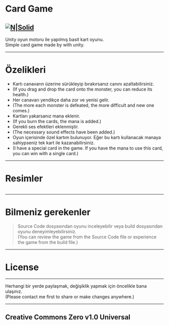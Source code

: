 <h1 class="code-line" data-line-start=0 data-line-end=1 ><a id="Card_Game_0"></a>Card Game</h1>
<h2 class="code-line" data-line-start=2 data-line-end=4 ><a id="NSolidhttpsplaylhgoogleusercontentcom4ChxU_bzuJe8ix7IC7fYOq5xH3rtDjDMFogy4NsF6l8jNH9Q_G7zQUWoZtWvkliyww2247h1264rwhttpwwwartistscompanydigital_2"></a><a href="http://www.artistscompany.tech"><img src="https://raw.githubusercontent.com/creosB/presentation/main/background.png" alt="N|Solid"></a></h2>
<p class="has-line-data" data-line-start="4" data-line-end="6">Unity oyun motoru ile yapılmış basit kart oyunu.<br>
Simple card game made by with unity.</p>
<hr>
<h1 class="code-line" data-line-start=7 data-line-end=8 ><a id="zelikleri_7"></a>Özelikleri</h1>
<ul>
<li class="has-line-data" data-line-start="9" data-line-end="10">Kartı canavarın üzerine sürükleyip bırakırsanız canını azaltabilirsiniz.</li>
<li class="has-line-data" data-line-start="10" data-line-end="11">(If you drag and drop the card onto the monster, you can reduce its health.)</li>
<li class="has-line-data" data-line-start="11" data-line-end="12">Her canavarı yendikçe daha zor ve yenisi gelir.</li>
<li class="has-line-data" data-line-start="12" data-line-end="13">(The more each monster is defeated, the more difficult and new one comes.)</li>
<li class="has-line-data" data-line-start="13" data-line-end="14">Kartları yakarsanız mana eklenir.</li>
<li class="has-line-data" data-line-start="14" data-line-end="15">(If you burn the cards, the mana is added.)</li>
<li class="has-line-data" data-line-start="15" data-line-end="16">Gerekli ses efektleri eklenmiştir.</li>
<li class="has-line-data" data-line-start="16" data-line-end="17">(The necessary sound effects have been added.)</li>
<li class="has-line-data" data-line-start="17" data-line-end="18">Oyun içerisinde özel kartım bulunuyor. Eğer bu kartı kullanacak manaya sahiypseniz tek kart ile kazanabilirsiniz.</li>
<li class="has-line-data" data-line-start="18" data-line-end="19">(I have a special card in the game. If you have the mana to use this card, you can win with a single card.)</li>
</ul>
<hr>
<h1 class="code-line" data-line-start=20 data-line-end=21 ><a id="Resimler_20"></a>Resimler</h1>
<p class="has-line-data" data-line-start="21" data-line-end="23"><img src="https://raw.githubusercontent.com/creosB/card-game/main/resim1.png" alt=""><br>
<img src="https://raw.githubusercontent.com/creosB/card-game/main/resim2.png" alt=""></p>
<hr>
<h1 class="code-line" data-line-start=24 data-line-end=25 ><a id="Bilmeniz_gerekenler_24"></a>Bilmeniz gerekenler</h1>
<blockquote>
<p class="has-line-data" data-line-start="25" data-line-end="27">Source Code dosyasından oyunu inceleyebilir veya build dosyasından oyunu deneyimleyebilirsiniz.<br>
(You can review the game from the Source Code file or experience the game from the build file.)</p>
</blockquote>
<hr>
<h1 class="code-line" data-line-start=28 data-line-end=29 ><a id="License_28"></a>License</h1>
<hr>
<p class="has-line-data" data-line-start="30" data-line-end="32">Herhangi bir yerde paylaşmak, değişiklik yapmak için öncelikle bana ulaşınız.<br>
(Please contact me first to share or make changes anywhere.)</p>
<hr>
<h2 class="code-line" data-line-start=33 data-line-end=35 ><a id="Creative_Commons_Zero_v10_Universal_33"></a>Creative Commons Zero v1.0 Universal</h2>
